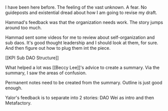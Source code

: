 I have been here before. The feeling of the vast unknown. A fear. No guideposts and existential dread about how I am going to revise my draft. 

Hammad's feedback was that the organization needs work. The story jumps around too much. 

Hammad sent some videos for me to review about self-organization and sub daos. It's good thought leadership and I should look at them, for sure. And then figure out how to plug them int the piece. 

[[KPI Sub DAO Structure]]

What helped a lot was [[Beccy Lee]]'s  advice to create a summary. Via the summary, I saw the areas of confusion. 

Permanent notes need to be created from the summary. Outline is just good enough. 

Yalor's feedback is to separate into 2 stories: DAO Wei as intro and then Metafactory. 
